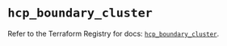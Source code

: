 # `hcp_boundary_cluster`

Refer to the Terraform Registry for docs: [`hcp_boundary_cluster`](https://registry.terraform.io/providers/hashicorp/hcp/0.95.0/docs/resources/boundary_cluster).
